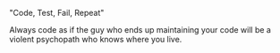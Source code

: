 "Code, Test, Fail, Repeat"

Always code as if the guy who ends up maintaining your code will be a violent psychopath who knows where you live.
